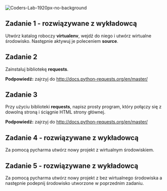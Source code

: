 ![Coders-Lab-1920px-no-background](https://user-images.githubusercontent.com/30623667/104709394-2cabee80-571f-11eb-9518-ea6a794e558e.png)


## Zadanie 1 - rozwiązywane z wykładowcą

Utwórz katalog roboczy **virtualenv**, wejdź do niego i utwórz wirtualne środowisko. 
Następnie aktywuj je poleceniem **source**.


## Zadanie 2
Zainstaluj bibliotekę **requests**.

**Podpowiedź:** zajrzyj do http://docs.python-requests.org/en/master/


## Zadanie 3
Przy użyciu biblioteki **requests**, napisz prosty program, który połączy się z dowolną stroną i ściągnie HTML 
strony głównej.

**Podpowiedź:** zajrzyj do http://docs.python-requests.org/en/master/


## Zadanie 4  - rozwiązywane z wykładowcą
Za pomocą pycharma utwórz nowy projekt z wirtualnym środowiskiem.


## Zadanie 5  - rozwiązywane z wykładowcą
Za pomocą pycharma utwórz nowy projekt z bez wirtualnego środowiska a następnie podepnij środowisko utworzone 
w poprzednim zadaniu.
